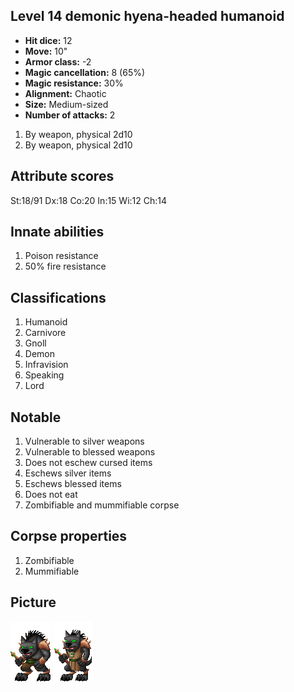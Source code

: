 ## Level 14 demonic hyena-headed humanoid

- **Hit dice:** 12
- **Move:** 10"
- **Armor class:** -2
- **Magic cancellation:** 8 (65%)
- **Magic resistance:** 30%
- **Alignment:** Chaotic
- **Size:** Medium-sized
- **Number of attacks:** 2
1. By weapon, physical 2d10
2. By weapon, physical 2d10

## Attribute scores

St:18/91 Dx:18 Co:20 In:15 Wi:12 Ch:14

## Innate abilities

1. Poison resistance
2. 50% fire resistance

## Classifications

1. Humanoid
2. Carnivore
3. Gnoll
4. Demon
5. Infravision
6. Speaking
7. Lord

## Notable

1. Vulnerable to silver weapons
2. Vulnerable to blessed weapons
3. Does not eschew cursed items
4. Eschews silver items
5. Eschews blessed items
6. Does not eat
7. Zombifiable and mummifiable corpse

## Corpse properties

1. Zombifiable
2. Mummifiable

## Picture

![Flind](https://github.com/hyvanmielenpelit/GnollHackTileSet/blob/main/Monsters/flind/flind.png?raw=true) ![Flind](https://github.com/hyvanmielenpelit/GnollHackTileSet/blob/main/Monsters/flind/flind_female.png)
